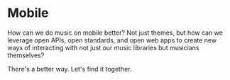 Mobile 
======

How can we do music on mobile better? Not just themes, but how can we leverage
open APIs, open standards, and open web apps to create new ways of interacting 
with not just our music libraries but musicians themselves? 

There's a better way. Let's find it together.
